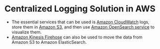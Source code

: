 # Centralized Logging Solution in AWS
- The essential services that can be used is [Amazon CloudWatch](../8_MonitoringServices/AmazonCloudWatch.md) logs, store them in [Amazon S3](../7_StorageServices/AmazonS3/Readme.md), and then use [Amazon OpenSearch service](https://aws.amazon.com/opensearch-service/) to visualize them.
- [Amazon Kinesis Firehose](https://aws.amazon.com/kinesis/data-firehose/) can also be used to move the data from Amazon S3 to Amazon ElasticSearch.